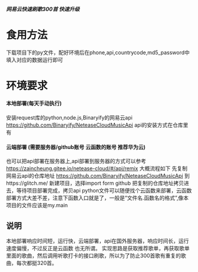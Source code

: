 ##### 网易云快速刷歌300首 快速升级
# 食用方法
下载项目下的py文件，配好环境后在phone,api,countrycode,md5_password中填入对应的数据运行即可
# 环境要求
#### 本地部署(每天手动执行)
安装request库的python,node.js,Binaryify的网易云api 
https://github.com/Binaryify/NeteaseCloudMusicApi
api的安装方式在仓库里有


#### 云端部署 (需要服务器/github账号 云函数的账号 推荐华为云)
也可以把api部署在服务器上,api部署到服务器的方式可以参考
https://zaincheung.gitee.io/netease-cloud/#/api/remix
大概流程如下
先复制网易云api的仓库地址
https://github.com/Binaryify/NeteaseCloudMusicApi
到https://glitch.me/ 新建项目，选择import form github
把复制的仓库地址拷贝进去，等待项目部署完成，拷贝api
python文件可以随便找个云函数来部署，云函数部署方式大差不差，注意下函数入口就是了，一般是“文件名.函数名的格式”,像本项目的文件应该是my.main 

## 说明
本地部署响应时间短，运行快，云端部署，api在国外服务器，响应时间长，运行速度偏慢，不过反正是云函数 也无所谓。
实现思路是获取推荐歌单，再获取歌单里面的歌曲，然后调用听歌打卡的接口刷歌，所以为了防止300首歌有重复的歌曲，每次都挺320首。
